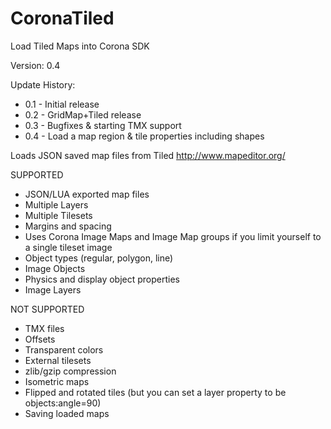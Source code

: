 CoronaTiled
===========

Load Tiled Maps into Corona SDK

Version: 0.4

Update History:

* 0.1 - Initial release
* 0.2 - GridMap+Tiled release
* 0.3 - Bugfixes & starting TMX support
* 0.4 - Load a map region & tile properties including shapes

Loads JSON saved map files from Tiled http://www.mapeditor.org/

SUPPORTED
* JSON/LUA exported map files
* Multiple Layers
* Multiple Tilesets
* Margins and spacing
* Uses Corona Image Maps and Image Map groups if you limit yourself to a single tileset image
* Object types (regular, polygon, line)
* Image Objects
* Physics and display object properties
* Image Layers
 
NOT SUPPORTED
* TMX files
* Offsets
* Transparent colors
* External tilesets
* zlib/gzip compression
* Isometric maps
* Flipped and rotated tiles (but you can set a layer property to be objects:angle=90)
* Saving loaded maps
